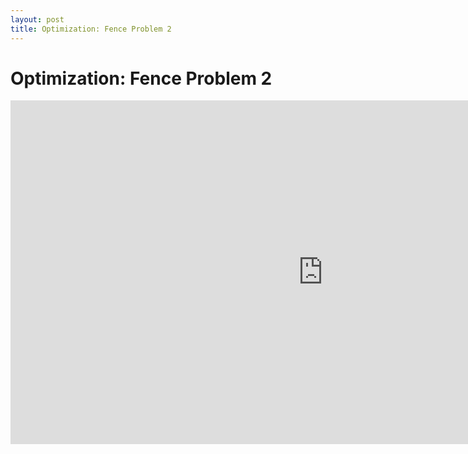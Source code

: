 ```yaml
---
layout: post
title: Optimization: Fence Problem 2
---
```


# Optimization: Fence Problem 2

<iframe scrolling="no" src="https://tube.geogebra.org/material/iframe/id/107356/width/1000/height/550/border/888888/rc/false/ai/false/sdz/false/smb/false/stb/false/stbh/true/ld/false/sri/true/at/preferhtml5" width="1000px" height="550px" style="border:0px;"> </iframe>